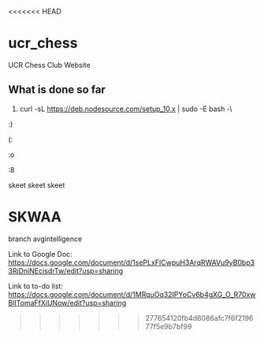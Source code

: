<<<<<<< HEAD
# ucr_chess

UCR Chess Club Website

## What is done so far

1. curl -sL https://deb.nodesource.com/setup_10.x | sudo -E bash -\

:)

(:

:o

:8

skeet skeet skeet

SKWAA
=======
branch avgintelligence

Link to Google Doc:
https://docs.google.com/document/d/1sePLxFICwpuH3ArqRWAVu9yB0bp33RjDniNEcisdrTw/edit?usp=sharing

Link to to-do list:
https://docs.google.com/document/d/1MRquOq32IPYoCv6b4gXG_O_R70xwBlITomaFfXiUNow/edit?usp=sharing
>>>>>>> 277654120fb4d6086afc7f6f219677f5e9b7bf99
